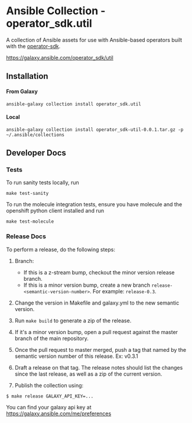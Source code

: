 # Ansible Collection - operator_sdk.util

A collection of Ansible assets for use with Ansible-based operators
built with the [operator-sdk](https://github.com/operator-framework/operator-sdk/).

 https://galaxy.ansible.com/operator_sdk/util


## Installation

#### From Galaxy

```
ansible-galaxy collection install operator_sdk.util
```

#### Local

```
ansible-galaxy collection install operator_sdk-util-0.0.1.tar.gz -p ~/.ansible/collections
```

## Developer Docs

### Tests

To run sanity tests locally, run

```
make test-sanity
```

To run the molecule integration tests, ensure you have molecule and the openshift python client installed and run

```
make test-molecule
```

### Release Docs

To perform a release, do the following steps:
1. Branch:
   - If this is a z-stream bump, checkout the minor version release branch.
   - If this is a minor version bump, create a new branch ``release-<semantic-version-number>``. For example: ``release-0.3``.


2. Change the version in Makefile and galaxy.yml to the new semantic version.


3. Run ``make build`` to generate a zip of the release.


4. If it's a minor version bump, open a pull request against the master branch of the main repository.


5. Once the pull request to master merged, push a tag that named by the semantic version number of this release. Ex: v0.3.1


6. Draft a release on that tag. The release notes should list the changes since the last release, as well as a zip of the current version.


7. Publish the collection using:
```
$ make release GALAXY_API_KEY=...
```

You can find your galaxy api key at https://galaxy.ansible.com/me/preferences
